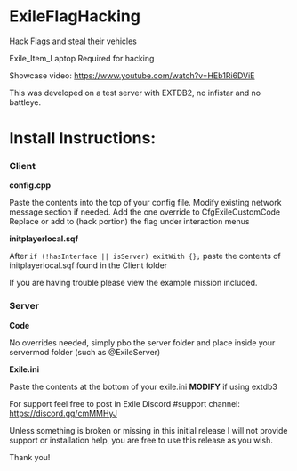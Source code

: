 # ExileFlagHacking
Hack Flags and steal their vehicles

Exile_Item_Laptop Required for hacking

Showcase video: https://www.youtube.com/watch?v=HEb1Ri6DViE

This was developed on a test server with EXTDB2, no infistar and no battleye.


# Install Instructions:

### Client

**config.cpp**

Paste the contents into the top of your config file. Modify existing network message section if needed.
Add the one override to CfgExileCustomCode
Replace or add to (hack portion) the flag under interaction menus

**initplayerlocal.sqf**

After `if (!hasInterface || isServer) exitWith {};` paste the contents of initplayerlocal.sqf found in the Client folder

If you are having trouble please view the example mission included.

### Server

**Code**

No overrides needed, simply pbo the server folder and place inside your servermod folder (such as @ExileServer)

**Exile.ini**

Paste the contents at the bottom of your exile.ini **MODIFY** if using extdb3

For support feel free to post in Exile Discord #support channel: https://discord.gg/cmMMHyJ

Unless something is broken or missing in this initial release I will not provide support or installation help, you are free to use this release as you wish.

Thank you!
